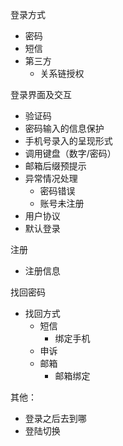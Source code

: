 登录方式

* 密码
* 短信
* 第三方
  * 关系链授权



登录界面及交互

* 验证码
* 密码输入的信息保护
* 手机号录入的呈现形式
* 调用键盘（数字/密码）
* 邮箱后缀预提示
* 异常情况处理
  * 密码错误
  * 账号未注册
* 用户协议
* 默认登录



注册

* 注册信息



找回密码

* 找回方式
  * 短信
    * 绑定手机
  * 申诉
  * 邮箱
    * 邮箱绑定



其他：

* 登录之后去到哪
* 登陆切换

